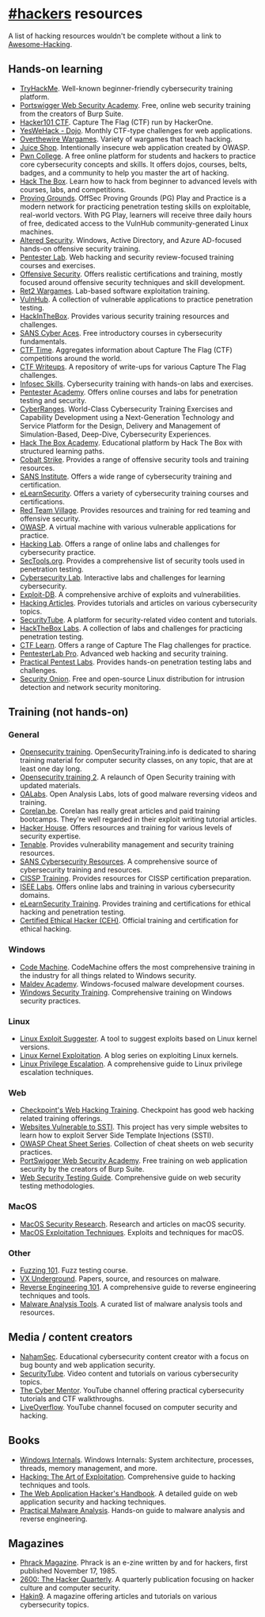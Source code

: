 # [#hackers](https://web.libera.chat/#hackers) resources

A list of hacking resources wouldn't be complete without a link to
[Awesome-Hacking](https://github.com/Hack-with-Github/Awesome-Hacking).

## Hands-on learning

- [TryHackMe](https://tryhackme.com/). Well-known beginner-friendly
  cybersecurity training platform.
- [Portswigger Web Security Academy](https://portswigger.net/web-security).
  Free, online web security training from the creators of Burp Suite.
- [Hacker101 CTF](https://ctf.hacker101.com/). Capture The Flag (CTF)
  run by HackerOne.
- [YesWeHack - Dojo](https://dojo-yeswehack.com/). Monthly CTF-type challenges
  for web applications.
- [Overthewire Wargames](https://overthewire.org/wargames/). Variety of
  wargames that teach hacking.
- [Juice Shop](https://github.com/juice-shop/juice-shop). Intentionally
  insecure web application created by OWASP.
- [Pwn College](https://pwn.college/). A free online platform for students and hackers to practice core
  cybersecurity concepts and skills. It offers dojos, courses, belts,
  badges, and a community to help you master the art of hacking.
- [Hack The Box](https://www.hackthebox.com/). Learn how to hack from beginner to advanced levels with courses, labs, and competitions.
- [Proving Grounds](https://www.offsec.com/labs/). OffSec Proving Grounds (PG) Play and Practice is a modern network for
  practicing penetration testing skills on exploitable, real-world
  vectors. With PG Play, learners will receive three daily hours of free, dedicated access to the VulnHub community-generated Linux machines.
- [Altered Security](https://www.alteredsecurity.com/trainings). Windows, Active Directory, and Azure AD-focused hands-on offensive security training.
- [Pentester Lab](https://pentesterlab.com/exercises). Web hacking and security review-focused training courses and exercises.
- [Offensive Security](https://www.offsec.com/courses-and-certifications/). Offers realistic certifications and training, mostly focused around offensive security techniques and skill development.
- [Ret2 Wargames](https://wargames.ret2.systems/). Lab-based software exploitation training.
- [VulnHub](https://www.vulnhub.com/). A collection of vulnerable applications to practice penetration testing.
- [HackInTheBox](https://www.hackinthebox.org/). Provides various security training resources and challenges.
- [SANS Cyber Aces](https://www.cyberaces.org/). Free introductory courses in cybersecurity fundamentals.
- [CTF Time](https://ctftime.org/). Aggregates information about Capture The Flag (CTF) competitions around the world.
- [CTF Writeups](https://ctf-wiki.org/en/). A repository of write-ups for various Capture The Flag challenges.
- [Infosec Skills](https://www.infosecinstitute.com/skills/). Cybersecurity training with hands-on labs and exercises.
- [Pentester Academy](https://www.pentesteracademy.com/). Offers online courses and labs for penetration testing and security.
- [CyberRanges](https://www.cyberranges.com/). World-Class Cybersecurity Training Exercises and Capability Development using a Next-Generation Technology and Service Platform for the Design, Delivery and Management of Simulation-Based, Deep-Dive, Cybersecurity Experiences.
- [Hack The Box Academy](https://academy.hackthebox.com/). Educational platform by Hack The Box with structured learning paths.
- [Cobalt Strike](https://www.cobaltstrike.com/). Provides a range of offensive security tools and training resources.
- [SANS Institute](https://www.sans.org/). Offers a wide range of cybersecurity training and certification.
- [eLearnSecurity](https://www.elearnsecurity.com/). Offers a variety of cybersecurity training courses and certifications.
- [Red Team Village](https://redteamvillage.io/). Provides resources and training for red teaming and offensive security.
- [OWASP](https://owasp.org/). A virtual machine with various vulnerable applications for practice.
- [Hacking Lab](https://www.hacking-lab.com/). Offers a range of online labs and challenges for cybersecurity practice.
- [SecTools.org](https://sectools.org/). Provides a comprehensive list of security tools used in penetration testing.
- [Cybersecurity Lab](https://www.cybersecuritylab.org/). Interactive labs and challenges for learning cybersecurity.
- [Exploit-DB](https://www.exploit-db.com/). A comprehensive archive of exploits and vulnerabilities.
- [Hacking Articles](https://www.hackingarticles.in/). Provides tutorials and articles on various cybersecurity topics.
- [SecurityTube](http://www.securitytube.net/). A platform for security-related video content and tutorials.
- [HackTheBox Labs](https://www.hackthebox.com/hacker/hacking-labs). A collection of labs and challenges for practicing penetration testing.
- [CTF Learn](https://ctflearn.com/). Offers a range of Capture The Flag challenges for practice.
- [PentesterLab Pro](https://pentesterlab.com/pro). Advanced web hacking and security training.
- [Practical Pentest Labs](https://practicalpentestlabs.com/). Provides hands-on penetration testing labs and challenges.
- [Security Onion](https://securityonion.net/). Free and open-source Linux distribution for intrusion detection and network security monitoring.

## Training (not hands-on)

### General
- [Opensecurity training](https://opensecuritytraining.info/Welcome.html). OpenSecurityTraining.info is dedicated to sharing training material for
  computer security classes, on any topic, that are at least one day long.
- [Opensecurity training 2](https://p.ost2.fyi/courses). A relaunch of Open Security training with updated materials.
- [OALabs](https://www.openanalysis.net/). Open Analysis Labs, lots of good malware reversing videos and training.
- [Corelan.be](https://www.corelan.be/index.php/articles/). Corelan has really great articles and paid training bootcamps. They're well regarded in their exploit writing tutorial articles.
- [Hacker House](https://www.hacker.house/). Offers resources and training for various levels of security expertise.
- [Tenable](https://www.tenable.com/). Provides vulnerability management and security training resources.
- [SANS Cybersecurity Resources](https://www.sans.org/). A comprehensive source of cybersecurity training and resources.
- [CISSP Training](https://www.isc2.org/Training/Self-Study-Resources). Provides resources for CISSP certification preparation.
- [ISEE Labs](https://www.iseelabs.com/). Offers online labs and training in various cybersecurity domains.
- [eLearnSecurity Training](https://www.elearnsecurity.com/). Provides training and certifications for ethical hacking and penetration testing.
- [Certified Ethical Hacker (CEH)](https://www.eccouncil.org/programs/certified-ethical-hacker-ceh/). Official training and certification for ethical hacking.

### Windows
- [Code Machine](https://www.codemachine.com/training.html). CodeMachine offers the most
  comprehensive training in the industry for all things related to
  Windows security.
- [Maldev Academy](https://maldevacademy.com/). Windows-focused malware development courses.
- [Windows Security Training](https://www.windowssecuritytraining.com/). Comprehensive training on Windows security practices.

### Linux
- [Linux Exploit Suggester](https://github.com/mzet-/linux-exploit-suggester). A tool to suggest exploits based on Linux kernel versions.
- [Linux Kernel Exploitation](https://www.nviso.be/en/blog/2020/03/06/linux-kernel-exploitation/). A blog series on exploiting Linux kernels.
- [Linux Privilege Escalation](https://book.hacktricks.xyz/linux-unix/linux-privilege-escalation). A comprehensive guide to Linux privilege escalation techniques.

### Web
- [Checkpoint's Web Hacking Training](https://www.checkpoint.com/resources/items/hacking-points-advanced-web-hacking-course?w=c778b). Checkpoint has good web hacking related training offerings.
- [Websites Vulnerable to SSTI](https://github.com/DiogoMRSilva/websitesVulnerableToSSTI/tree/master). This project has very simple websites to learn how to exploit Server Side Template Injections (SSTI).
- [OWASP Cheat Sheet Series](https://cheatsheetseries.owasp.org/). Collection of cheat sheets on web security practices.
- [PortSwigger Web Security Academy](https://portswigger.net/web-security). Free training on web application security by the creators of Burp Suite.
- [Web Security Testing Guide](https://owasp.org/www-project-web-security-testing-guide/). Comprehensive guide on web security testing methodologies.

### MacOS
- [MacOS Security Research](https://www.fritz.ai/blog/2018/12/12/understanding-macos-security/). Research and articles on macOS security.
- [MacOS Exploitation Techniques](https://www.exploit-db.com/exploits?platform=mac). Exploits and techniques for macOS.

### Other
- [Fuzzing 101](https://github.com/antonio-morales/Fuzzing101). Fuzz testing course.
- [VX Underground](https://github.com/vxunderground). Papers, source, and resources on malware.
- [Reverse Engineering 101](https://github.com/kr1zzy/Reverse-Engineering-101). A comprehensive guide to reverse engineering techniques and tools.
- [Malware Analysis Tools](https://github.com/avast/awesome-malware-analysis). A curated list of malware analysis tools and resources.

## Media / content creators

- [NahamSec](https://www.youtube.com/channel/UCCZDt7MuC3Hzs6IH4xODLBw). Educational cybersecurity content creator with a focus on bug bounty and web application security.
- [SecurityTube](http://www.securitytube.net/). Video content and tutorials on various cybersecurity topics.
- [The Cyber Mentor](https://www.youtube.com/c/TheCyberMentor). YouTube channel offering practical cybersecurity tutorials and CTF walkthroughs.
- [LiveOverflow](https://www.youtube.com/c/LiveOverflow). YouTube channel focused on computer security and hacking.

## Books

- [Windows Internals](https://www.amazon.com/Windows-Internals-Part-architecture-management/dp/0735684189/). Windows Internals: System architecture, processes, threads, memory management, and more.
- [Hacking: The Art of Exploitation](https://www.amazon.com/Hacking-Art-Exploitation-2nd/dp/1593271446/). Comprehensive guide to hacking techniques and tools.
- [The Web Application Hacker's Handbook](https://www.amazon.com/Web-Application-Hackers-Handbook-Defending/dp/1118026470/). A detailed guide on web application security and hacking techniques.
- [Practical Malware Analysis](https://www.amazon.com/Practical-Malware-Analysis-Hands-Dissecting/dp/1593272906/). Hands-on guide to malware analysis and reverse engineering.

## Magazines

- [Phrack Magazine](https://phrack.org/). Phrack is an e-zine written by and for hackers, first published November 17, 1985.
- [2600: The Hacker Quarterly](https://2600.com/). A quarterly publication focusing on hacker culture and computer security.
- [Hakin9](https://hakin9.org/). A magazine offering articles and tutorials on various cybersecurity topics.


